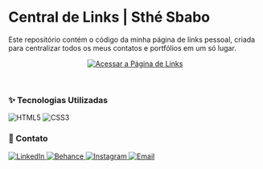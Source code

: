 # Central de Links | Sthé Sbabo

Este repositório contém o código da minha página de links pessoal, criada para centralizar todos os meus contatos e portfólios em um só lugar. 
<br>

<p align="center">
  <a href="https://ablairswift.github.io/sthe-interiores/" target="_blank">
    <img src="https://img.shields.io/badge/-Acessar a Página de Links-8f6d7d?style=for-the-badge&logo=linktree&logoColor=white" alt="Acessar a Página de Links"/>
  </a>
</p>

<br>

### ✨ Tecnologias Utilizadas
<p align="left">
  <img src="https://img.shields.io/badge/HTML5-E34F26?style=for-the-badge&logo=html5&logoColor=white" alt="HTML5"/>
  <img src="https://img.shields.io/badge/CSS3-1572B6?style=for-the-badge&logo=css3&logoColor=white" alt="CSS3"/>
</p>


### 💬 Contato
<p align="left">
  <a href="https://www.linkedin.com/in/sthefanysbabo/" target="_blank">
    <img src="https://img.shields.io/badge/LinkedIn-0077B5?style=for-the-badge&logo=linkedin&logoColor=white" alt="LinkedIn"/>
  </a>
  <a href="https://behance.net/stheinteriores" target="_blank">
    <img src="https://img.shields.io/badge/Behance-1769ff?style=for-the-badge&logo=behance&logoColor=white" alt="Behance"/>
  </a>
  <a href="https://instagram.com/stheinteriores/" target="_blank">
    <img src="https://img.shields.io/badge/Instagram-E4405F?style=for-the-badge&logo=instagram&logoColor=white" alt="Instagram"/>
  </a>
  <a href="mailto:sthedinteriores@gmail.com" target="_blank">
    <img src="https://img.shields.io/badge/Email-D14836?style=for-the-badge&logo=gmail&logoColor=white" alt="Email"/>
  </a>
</p>
